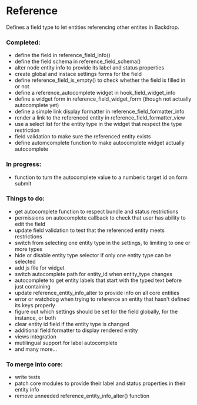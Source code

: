 # Reference
Defines a field type to let entities referencing other entites in Backdrop.

### Completed:

* define the field in reference_field_info()
* define the field schema in reference_field_schema()
* alter node entity info to provide its label and status properties
* create global and instace settings forms for the field
* define reference_field_is_empty() to check whether the field is filled in or not
* define a reference_autocomplete widget in hook_field_widget_info
* define a widget form in reference_field_widget_form (though not actually autocomplete yet)
* define a simple link display formatter in reference_field_formatter_info
* render a link to the referenced entity in reference_field_formatter_view
* use a select list for the entity type in the widget that respect the type restriction
* field validation to make sure the referenced entity exists
* define automcomplete function to make autocomplete widget actually autocomplete

### In progress:

* function to turn the autocomplete value to a numberic target id on form submit

### Things to do:

* get autocomplete function to respect bundle and status restrictions
* permissions on autocomplete callback to check that user has ability to edit the field
* update field validation to test that the referenced entity meets restrictions
* switch from selecting one entity type in the settings, to limiting to one or more types
* hide or disable entity type selector if only one entity type can be selected
* add js file for widget
* switch autocomplete path for entity_id when entity_type changes
* autocomplete to get entity labels that start with the typed text before just containing
* update reference_entity_info_alter to provide info on all core entities
* error or watchdog when trying to reference an entity that hasn't defined its keys properly
* figure out which settings should be set for the field globally, for the instance, or both
* clear entity id field if the entity type is changed
* additional field formatter to display rendered entity
* views integration
* mutilingual support for label autocomplete
* and many more...

### To merge into core:

* write tests
* patch core modules to provide their label and status properties in their entity info
* remove unneeded reference_entity_info_alter() function
